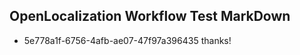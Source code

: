## OpenLocalization Workflow Test MarkDown
* 5e778a1f-6756-4afb-ae07-47f97a396435 thanks!

<!--HONumber=Aug16_HO4-->


